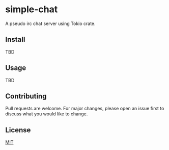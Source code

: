 # simple-chat

A pseudo irc chat server using Tokio crate.

## Install

TBD

## Usage

TBD

## Contributing

Pull requests are welcome. For major changes, please open an issue first to discuss what you would like to change.

## License

[MIT](https://github.com/smehlhoff/simple-chat/blob/master/LICENSE)